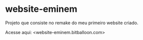 # website-eminem
Projeto que consiste no remake do meu primeiro website criado.

Acesse aqui: <website-eminem.bitballoon.com>
